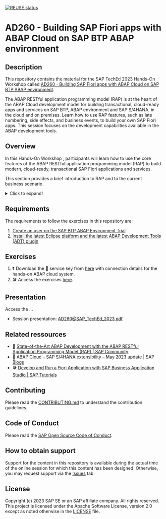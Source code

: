 [![REUSE status](https://api.reuse.software/badge/github.com/SAP-samples/teched2023-AD260)](https://api.reuse.software/info/github.com/SAP-samples/teched2023-AD260)

# AD260 - Building SAP Fiori apps with ABAP Cloud on SAP BTP ABAP environment

## Description

This repository contains the material for the SAP TechEd 2023 Hands-On Workshop called [AD260 - Building SAP Fiori apps with ABAP Cloud on SAP BTP ABAP environment](https://go2.events.sap.com/TechEd2023/agb/go/agendabuilder.sessions/?l=326&sid=116864&schid=520415&locale=en_US).  

The ABAP RESTful application programming model (RAP) is at the heart of the ABAP Cloud development model for building transactional, cloud-ready apps and services on SAP BTP, ABAP environment and SAP S/4HANA, in the cloud and on premises. Learn how to use RAP features, such as late numbering, side effects, and business events, to build your own SAP Fiori apps. This session focuses on the development capabilities available in the ABAP development tools. 

## Overview

In this Hands-On Workshop , participants will learn how to use the core features of the ABAP RESTful application programming model (RAP) to build modern, cloud-ready, transactional SAP Fiori applications and services.

This section provides a brief introduction to RAP and to the current business scenario.

<details>
  <summary>Click to expand!</summary>

### Business Scenario

> In this hands-on session we will guide you through the development of the OData service of a SAP Fiori elements based _Travel Processing App_ with RAP, using the _managed_ business object (BO) runtime implementation with semantic key and late numbering. We will give you more details on the scenario in the different exercises.
>   
> The OData service you are going to implement is based on the _ABAP Flight Reference Scenario_. To set the business context, the scenario is the following: The department responsible for managing worldwide Travels for multiple Agencies is requesting you to build a new Fiori app with draft capabilities for processing (i.e. creating, updating and deleting) Travels. 
  
<details>
  <summary>Click to expand!</summary>
   
The resulting _Travel_ app is a SAP Fiori elements-based List Report app with search, filter, and draft capabilities for processing travel bookings. A navigation to an Object Page for displaying the details of each _travel_ entry in the list report is offered. The application will look like this: 

that will look like this:

**List Report**:
<img src="exercises/images/ad260_travelapp01.png" alt="RAP110 Travel App - List Report" width="100%">
  
**Object Page**: 
<img src="exercises/images/ad260_travelapp02.png" alt="RAP110 Travel App - Object Page" width="100%">

Below is the simplified _Flight_ data model underlying the app.

<img src="exercises/images/ad260_datamodel.png" alt="RAP110 Data Model" width="80%">

</details>

### About the ABAP RESTful Application Programming Model (RAP)
   
> **ABAP Cloud** is the development model for building cloud-ready business apps, services and extensions on SAP BTP and all SAP S/4HANA editions, i.e. public or private cloud, and even on-premise.
>
> The **ABAP RESTful Application Programming Model (RAP)** is the centerpiece of _ABAP Cloud development model_ for building transactional, cloud-ready SAP Fiori apps and Web APIs. RAP offers a set of concepts, tools, languages, and powerful frameworks provided on the ABAP platform. It supports the efficient development of innovative and cloud-ready enterprise applications, as well as the extension of SAP standard applications in an upgrade-stable way in the cloud and on-premise.

<details>
<summary>Click to expand!</summary>

RAP is an enabler for improving the user experience and innovating business processes in ABAP-based SAP solutions by leveraging SAP Fiori, SAP HANA, and the cloud. 
It is a long-term strategic solution for ABAP development on SAP’s flagship product SAP S/4HANA, in the cloud and on-premise (as of release 1909), as well as on the SAP BTP ABAP Environment.

The illustration below shows the high-level end-to-end development stack when working with RAP.  

<img src="exercises/images/rap_bigpicture.png" alt="RAP Big Picture" width="80%">

</details>

</details>

## Requirements

The requirements to follow the exercises in this repository are:
1. [Create an user on the SAP BTP ABAP Environment Trial](https://developers.sap.com/tutorials/abap-environment-trial-onboarding.html)
2. [Install the latest Eclipse platform and the latest ABAP Development Tools (ADT) plugin](https://developers.sap.com/tutorials/abap-install-adt.html)


## Exercises

1. ⏬ Download the 🔑 service key from [here](https://sap-my.sharepoint.com/:t:/p/shubham_waghmare/EbYWKjgIaFxCs-exT3fh1tMBOm6FvIm39xrC8b0KzCQDOQ?e=NMu7hc) with connection details for the hands-on ABAP cloud system.
2. 🛠 Access the exercises [here](https://github.tools.sap/D040081/rap_workshops/blob/master/rap1xx/rap110/README.md#-exercises).

## Presentation

Access the ...
- Session presentation: [AD260@SAP_TechEd_2023.pdf](/exercises/images/AD260@SAP_TechEd_2023.pdf)
<!--
- Session replay (_login required_???)
-->

## Related ressources
 - 📃 [State-of-the-Art ABAP Development with the ABAP RESTful Application Programming Model (RAP) | SAP Community](https://community.sap.com/topics/abap/rap)
 - 📄 [ABAP Cloud – SAP S/4HANA extensibility – May 2023 update | SAP Blogs](https://blogs.sap.com/2023/05/26/abap-cloud-sap-s-4hana-extensibility-may-2023-update/)
 - 🛠 [Develop and Run a Fiori Application with SAP Business Application Studio | SAP Tutorials](https://developers.sap.com/tutorials/abap-environment-deploy-cf-production.html)

## Contributing
Please read the [CONTRIBUTING.md](./CONTRIBUTING.md) to understand the contribution guidelines.

## Code of Conduct
Please read the [SAP Open Source Code of Conduct](https://github.com/SAP-samples/.github/blob/main/CODE_OF_CONDUCT.md).

## How to obtain support

Support for the content in this repository is available during the actual time of the online session for which this content has been designed. Otherwise, you may request support via the [Issues](../../issues) tab.

## License
Copyright (c) 2023 SAP SE or an SAP affiliate company. All rights reserved. This project is licensed under the Apache Software License, version 2.0 except as noted otherwise in the [LICENSE](LICENSES/Apache-2.0.txt) file.
